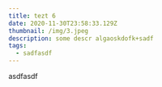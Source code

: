 ```yaml
---
title: tezt 6
date: 2020-11-30T23:58:33.129Z
thumbnail: /img/3.jpeg
description: some descr algaoskdofk+sadf
tags:
  - sadfasdf
---
```

asdfasdf